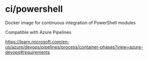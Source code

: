 # ci/powershell

Docker image for continuous integration of PowerShell modules

Compatible with Azure Pipelines

https://learn.microsoft.com/en-us/azure/devops/pipelines/process/container-phases?view=azure-devops#requirements